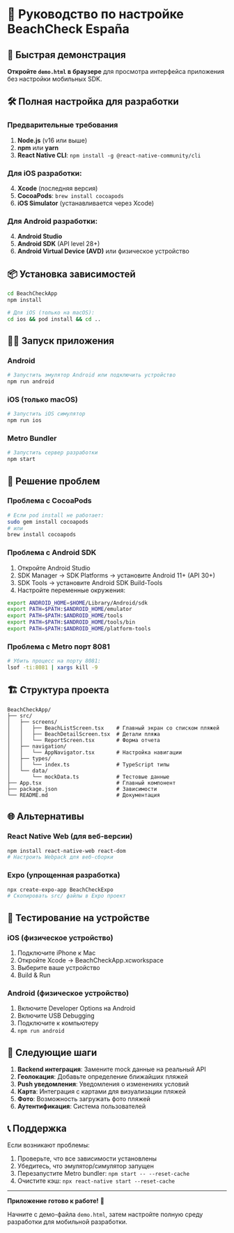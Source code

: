 # 🚀 Руководство по настройке BeachCheck España

## 📱 Быстрая демонстрация

**Откройте `demo.html` в браузере** для просмотра интерфейса приложения без настройки мобильных SDK.

## 🛠 Полная настройка для разработки

### Предварительные требования

1. **Node.js** (v16 или выше)
2. **npm** или **yarn**
3. **React Native CLI**: `npm install -g @react-native-community/cli`

### Для iOS разработки:
4. **Xcode** (последняя версия)
5. **CocoaPods**: `brew install cocoapods`
6. **iOS Simulator** (устанавливается через Xcode)

### Для Android разработки:
4. **Android Studio**
5. **Android SDK** (API level 28+)
6. **Android Virtual Device (AVD)** или физическое устройство

## 📦 Установка зависимостей

```bash
cd BeachCheckApp
npm install

# Для iOS (только на macOS):
cd ios && pod install && cd ..
```

## 🏃‍♂️ Запуск приложения

### Android
```bash
# Запустить эмулятор Android или подключить устройство
npm run android
```

### iOS (только macOS)
```bash
# Запустить iOS симулятор
npm run ios
```

### Metro Bundler
```bash
# Запустить сервер разработки
npm start
```

## 🔧 Решение проблем

### Проблема с CocoaPods
```bash
# Если pod install не работает:
sudo gem install cocoapods
# или
brew install cocoapods
```

### Проблема с Android SDK
1. Откройте Android Studio
2. SDK Manager → SDK Platforms → установите Android 11+ (API 30+)
3. SDK Tools → установите Android SDK Build-Tools
4. Настройте переменные окружения:
```bash
export ANDROID_HOME=$HOME/Library/Android/sdk
export PATH=$PATH:$ANDROID_HOME/emulator
export PATH=$PATH:$ANDROID_HOME/tools
export PATH=$PATH:$ANDROID_HOME/tools/bin
export PATH=$PATH:$ANDROID_HOME/platform-tools
```

### Проблема с Metro порт 8081
```bash
# Убить процесс на порту 8081:
lsof -ti:8081 | xargs kill -9
```

## 🏗 Структура проекта

```
BeachCheckApp/
├── src/
│   ├── screens/
│   │   ├── BeachListScreen.tsx    # Главный экран со списком пляжей
│   │   ├── BeachDetailScreen.tsx  # Детали пляжа
│   │   └── ReportScreen.tsx       # Форма отчета
│   ├── navigation/
│   │   └── AppNavigator.tsx       # Настройка навигации
│   ├── types/
│   │   └── index.ts               # TypeScript типы
│   └── data/
│       └── mockData.ts            # Тестовые данные
├── App.tsx                        # Главный компонент
├── package.json                   # Зависимости
└── README.md                      # Документация
```

## 🌐 Альтернативы

### React Native Web (для веб-версии)
```bash
npm install react-native-web react-dom
# Настроить Webpack для веб-сборки
```

### Expo (упрощенная разработка)
```bash
npx create-expo-app BeachCheckExpo
# Скопировать src/ файлы в Expo проект
```

## 📱 Тестирование на устройстве

### iOS (физическое устройство)
1. Подключите iPhone к Mac
2. Откройте Xcode → BeachCheckApp.xcworkspace
3. Выберите ваше устройство
4. Build & Run

### Android (физическое устройство)
1. Включите Developer Options на Android
2. Включите USB Debugging
3. Подключите к компьютеру
4. `npm run android`

## 🚀 Следующие шаги

1. **Backend интеграция**: Замените mock данные на реальный API
2. **Геолокация**: Добавьте определение ближайших пляжей
3. **Push уведомления**: Уведомления о изменениях условий
4. **Карта**: Интеграция с картами для визуализации пляжей
5. **Фото**: Возможность загружать фото пляжей
6. **Аутентификация**: Система пользователей

## 📞 Поддержка

Если возникают проблемы:

1. Проверьте, что все зависимости установлены
2. Убедитесь, что эмулятор/симулятор запущен
3. Перезапустите Metro bundler: `npm start -- --reset-cache`
4. Очистите кэш: `npx react-native start --reset-cache`

---

**Приложение готово к работе!** 🎉 

Начните с демо-файла `demo.html`, затем настройте полную среду разработки для мобильной разработки.

